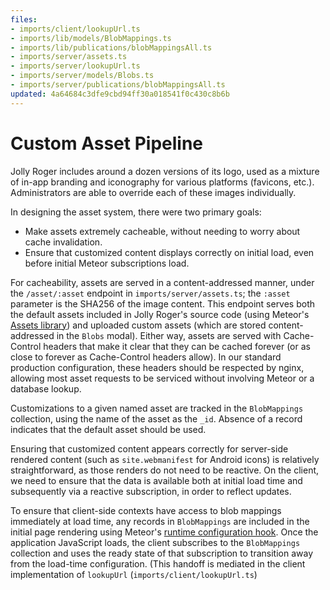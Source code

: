 ```yaml
---
files:
- imports/client/lookupUrl.ts
- imports/lib/models/BlobMappings.ts
- imports/lib/publications/blobMappingsAll.ts
- imports/server/assets.ts
- imports/server/lookupUrl.ts
- imports/server/models/Blobs.ts
- imports/server/publications/blobMappingsAll.ts
updated: 4a64684c3dfe9cbd94ff30a018541f0c430c8b6b
---
```


# Custom Asset Pipeline

Jolly Roger includes around a dozen versions of its logo, used as a mixture of
in-app branding and iconography for various platforms (favicons, etc.).
Administrators are able to override each of these images individually.

In designing the asset system, there were two primary goals:
- Make assets extremely cacheable, without needing to worry about cache
  invalidation.
- Ensure that customized content displays correctly on initial load, even before
  initial Meteor subscriptions load.

For cacheability, assets are served in a content-addressed manner, under the
`/asset/:asset` endpoint in `imports/server/assets.ts`; the `:asset` parameter
is the SHA256 of the image content. This endpoint serves both the default assets
included in Jolly Roger's source code (using Meteor's [Assets library][Meteor
Assets]) and uploaded custom assets (which are stored content-addressed in the
`Blobs` modal). Either way, assets are served with Cache-Control headers that
make it clear that they can be cached forever (or as close to forever as
Cache-Control headers allow). In our standard production configuration, these
headers should be respected by nginx, allowing most asset requests to be
serviced without involving Meteor or a database lookup.

Customizations to a given named asset are tracked in the `BlobMappings`
collection, using the name of the asset as the `_id`. Absence of a record
indicates that the default asset should be used.

Ensuring that customized content appears correctly for server-side rendered
content (such as `site.webmanifest` for Android icons) is relatively
straightforward, as those renders do not need to be reactive. On the client, we
need to ensure that the data is available both at initial load time and
subsequently via a reactive subscription, in order to reflect updates.

To ensure that client-side contexts have access to blob mappings immediately at
load time, any records in `BlobMappings` are included in the initial page
rendering using Meteor's [runtime configuration hook][addRuntimeConfigHook].
Once the application JavaScript loads, the client subscribes to the
`BlobMappings` collection and uses the ready state of that subscription to
transition away from the load-time configuration. (This handoff is mediated in
the client implementation of `lookupUrl` (`imports/client/lookupUrl.ts`)

[Meteor Assets]: https://docs.meteor.com/api/assets.html
[addRuntimeConfigHook]: https://docs.meteor.com/packages/webapp.html#WebApp-addRuntimeConfigHook

